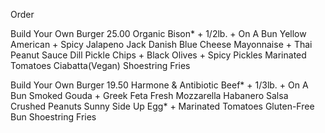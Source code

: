 Order

Build Your Own Burger 25.00
Organic Bison* + 1/2lb. + On A Bun
Yellow American + Spicy Jalapeno Jack
Danish Blue Cheese
Mayonnaise + Thai Peanut Sauce
Dill Pickle Chips + Black Olives + Spicy Pickles
Marinated Tomatoes
Ciabatta(Vegan)
Shoestring Fries

Build Your Own Burger 19.50
Harmone & Antibiotic Beef* + 1/3lb. + On A Bun
Smoked Gouda + Greek Feta
Fresh Mozzarella
Habanero Salsa
Crushed Peanuts
Sunny Side Up Egg* + Marinated Tomatoes
Gluten-Free Bun
Shoestring Fries
